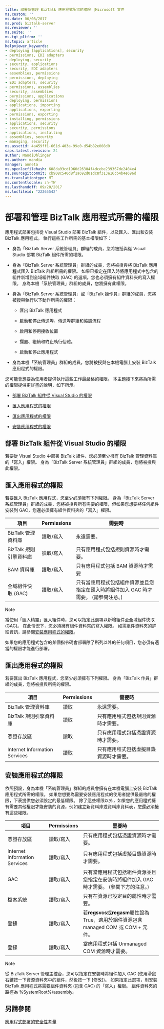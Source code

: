 ```yaml
---
title: 部署及管理 BizTalk 應用程式所需的權限 |Microsoft 文件
ms.custom: ''
ms.date: 06/08/2017
ms.prod: biztalk-server
ms.reviewer: ''
ms.suite: ''
ms.tgt_pltfrm: ''
ms.topic: article
helpviewer_keywords:
- deploying [applications], security
- permissions, EDI adapters
- deploying, security
- security, applications
- security, EDI adapters
- assemblies, permissions
- permissions, deploying
- EDI adapters, security
- permissions, assemblies
- security, assemblies
- permissions, applications
- deploying, permissions
- applications, importing
- applications, exporting
- permissions, exporting
- installing, permissions
- applications, security
- security, permissions
- applications, installing
- assemblies, security
- managing, security
ms.assetid: 4a459ff1-661d-403a-99e0-d54b82e008d0
caps.latest.revision: 24
author: MandiOhlinger
ms.author: mandia
manager: anneta
ms.openlocfilehash: 608da93cd1960d26304f4dcebe239367de2404e4
ms.sourcegitcommit: cb908c540d8f1a692d01dc8f313e16cb4b4e696d
ms.translationtype: MT
ms.contentlocale: zh-TW
ms.lasthandoff: 09/20/2017
ms.locfileid: "22265542"
---
```

# <a name="permissions-required-for-deploying-and-managing-a-biztalk-application"></a>部署和管理 BizTalk 應用程式所需的權限
應用程式部署包括從 Visual Studio 部署 BizTalk 組件，以及匯入、匯出和安裝 BizTalk 應用程式。 執行這些工作所需的基本權限如下：  
  
-   身為「BizTalk Server 系統管理員」群組的成員，您將被授與從 Visual Studio 部署 BizTalk 組件所需的權限。  
  
-   身為「BizTalk Server 系統管理員」群組的成員，您將被授與將 BizTalk 應用程式匯入 BizTalk 群組所需的權限。 如果已指定在匯入時將應用程式中包含的組件新增到全域組件快取 (GAC) 的選項，您也必須擁有組件資料夾的寫入權限。 身為本機「系統管理員」群組的成員，您將擁有此權限。  
  
-   身為「BizTalk Server 系統管理員」或「BizTalk 操作員」群組的成員，您將被授與執行以下動作所需的權限：  
  
    -   匯出 BizTalk 應用程式  
  
    -   啟動和停止傳送埠、傳送埠群組和協調流程  
  
    -   啟用和停用接收位置  
  
    -   擱置、繼續和終止執行個體。  
  
    -   啟動和停止應用程式  
  
-   身為本機「系統管理員」群組的成員，您將被授與在本機電腦上安裝 BizTalk 應用程式的權限。  
  
 您可能會想要為使用者提供執行這些工作最嚴格的權限。 本主題接下來將為所需的權限提供更詳盡的說明，如下所示。  
  
-   [部署 BizTalk 組件從 Visual Studio 的權限](#BKMK_Permissions_for_deploying)  
  
-   [匯入應用程式的權限](#BKMK_Permissions_for_importing)  
  
-   [匯出應用程式的權限](#BKMK_Permissions_for_exporting)  
  
-   [安裝應用程式的權限](#BKMK_Permissions_for_installing_an_application)  
  
##  <a name="BKMK_Permissions_for_deploying"></a>部署 BizTalk 組件從 Visual Studio 的權限  
 若要從 Visual Studio 中部署 BizTalk 組件，您必須至少擁有 BizTalk 管理資料庫的「寫入」權限。 身為「BizTalk Server 系統管理員」群組的成員，您將被授與此權限。  
  
##  <a name="BKMK_Permissions_for_importing"></a>匯入應用程式的權限  
 若要匯入 BizTalk 應用程式，您至少必須擁有下列權限。 身為「BizTalk Server 系統管理員」群組的成員，您將被授與所有需要的權限，但如果您想要將任何組件安裝到 GAC，您還必須擁有組件資料夾的「寫入」權限。  
  
|項目|Permissions|需要時|  
|----------|-----------------|-------------------|  
|BizTalk 管理資料庫|讀取/寫入|永遠需要。|  
|BizTalk 規則引擎資料庫|讀取/寫入|只有應用程式包括規則資源時才需要。|  
|BAM 資料庫|讀取/寫入|只有應用程式包括 BAM 資源時才需要|  
|全域組件快取 (GAC)|讀取/寫入|只有當應用程式包括組件資源並且您指定在匯入時將組件加入 GAC 時才需要。 (請參閱注意。)|  
  
> [!NOTE]
>  當使用「匯入精靈」匯入組件時，您可以指定此選項以新增組件至全域組件快取 (GAC)。 在此情況下，您必須擁有組件資料夾的寫入權限。 如需組件資料夾的詳細資訊，請參閱[安裝應用程式的權限](#BKMK_Permissions_for_installing_an_application)。  
>   
>  如果您的應用程式包含的某個指令碼會部署除了所列以外的任何項目，您必須有適當的權限才能進行部署。  
  
##  <a name="BKMK_Permissions_for_exporting"></a>匯出應用程式的權限  
 若要匯出 BizTalk 應用程式，您至少必須擁有下列權限。 身為「BizTalk 作員」群組的成員，您將被授與所需的權限。  
  
|項目|Permissions|需要時|  
|----------|-----------------|-------------------|  
|BizTalk 管理資料庫|讀取|永遠需要。|  
|BizTalk 規則引擎資料庫|讀取|只有應用程式包括規則資源時才需要。|  
|憑證存放區|讀取|只有應用程式包括憑證資源時才需要。|  
|Internet Information Services|讀取|只有應用程式包括虛擬目錄資源時才需要。|  
  
##  <a name="BKMK_Permissions_for_installing_an_application"></a>安裝應用程式的權限  
 依照預設，身為本機「系統管理員」群組的成員會擁有在本機電腦上安裝 BizTalk 應用程式所需的權限。 如果您想要為需要安裝應用程式的使用者提供最嚴格的權限，下表提供您必須設定的最低權限。 除了這些權限以外，如果您的應用程式擁有需要其他權限才能安裝的資源，例如建立新資料庫或資料庫資料表，您還必須擁有這些權限。  
  
|項目|Permissions|需要時|  
|----------|-----------------|-------------------|  
|憑證存放區|讀取/寫入|只有應用程式包括憑證資源時才需要。|  
|Internet Information Services|讀取/寫入|只有應用程式包括虛擬目錄資源時才需要。|  
|GAC|讀取/寫入|只有當應用程式包括組件資源並且您指定在安裝時將組件加入 GAC 時才需要。 (參閱下方的注意。)|  
|檔案系統|讀取/寫入|只有在資源已設定目的屬性時才需要。|  
|登錄|讀取/寫入|若**regsvcs**或**regasm**屬性設為 True，適用於組件資源包含 managed COM 或 COM + 元件。|  
|登錄|讀取/寫入|當應用程式包括 Unmanaged COM 資源時才需要。|  
  
> [!NOTE]
>  從 BizTalk Server 管理主控台，您可以指定在安裝時將組件加入 GAC (使用滑鼠右鍵按一下資源資料夾中的組件，然後按一下 [修改])。 如果指定此選項，則安裝 BizTalk 應用程式將需要組件資料夾 (包含 GAC) 的「寫入」權限。 組件資料夾的路徑為 %SystemRoot%\assembly。  
  
## <a name="see-also"></a>另請參閱  
 [應用程式部署的安全性考量](../core/security-considerations-for-application-deployment.md)